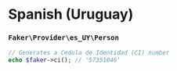# Spanish (Uruguay)

### `Faker\Provider\es_UY\Person`

```php
// Generates a Cedula de Identidad (CI) number
echo $faker->ci(); // '57351046'
```